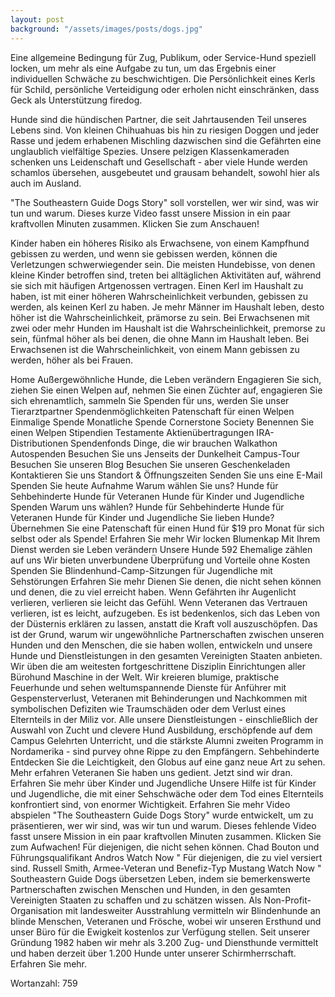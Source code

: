 ```yaml
---
layout: post
background: "/assets/images/posts/dogs.jpg"
---
```


Eine allgemeine Bedingung für Zug, Publikum, oder Service-Hund speziell locken, um mehr als eine Aufgabe zu tun, um das Ergebnis einer individuellen Schwäche zu beschwichtigen. Die Persönlichkeit eines Kerls für Schild, persönliche Verteidigung oder erholen nicht einschränken, dass Geck als Unterstützung firedog.

Hunde sind die hündischen Partner, die seit Jahrtausenden Teil unseres Lebens sind. Von kleinen Chihuahuas bis hin zu riesigen Doggen und jeder Rasse und jedem erhabenen Mischling dazwischen sind die Gefährten eine unglaublich vielfältige Spezies. Unsere pelzigen Klassenkameraden schenken uns Leidenschaft und Gesellschaft - aber viele Hunde werden schamlos übersehen, ausgebeutet und grausam behandelt, sowohl hier als auch im Ausland.

"The Southeastern Guide Dogs Story" soll vorstellen, wer wir sind, was wir tun und warum. Dieses kurze Video fasst unsere Mission in ein paar kraftvollen Minuten zusammen. Klicken Sie zum Anschauen!

Kinder haben ein höheres Risiko als Erwachsene, von einem Kampfhund gebissen zu werden, und wenn sie gebissen werden, können die Verletzungen schwerwiegender sein. Die meisten Hundebisse, von denen kleine Kinder betroffen sind, treten bei alltäglichen Aktivitäten auf, während sie sich mit häufigen Artgenossen vertragen. Einen Kerl im Haushalt zu haben, ist mit einer höheren Wahrscheinlichkeit verbunden, gebissen zu werden, als keinen Kerl zu haben. Je mehr Männer im Haushalt leben, desto höher ist die Wahrscheinlichkeit, prämorse zu sein. Bei Erwachsenen mit zwei oder mehr Hunden im Haushalt ist die Wahrscheinlichkeit, premorse zu sein, fünfmal höher als bei denen, die ohne Mann im Haushalt leben. Bei Erwachsenen ist die Wahrscheinlichkeit, von einem Mann gebissen zu werden, höher als bei Frauen.

Home Außergewöhnliche Hunde, die Leben verändern Engagieren Sie sich, ziehen Sie einen Welpen auf, nehmen Sie einen Züchter auf, engagieren Sie sich ehrenamtlich, sammeln Sie Spenden für uns, werden Sie unser Tierarztpartner Spendenmöglichkeiten Patenschaft für einen Welpen Einmalige Spende Monatliche Spende Cornerstone Society Benennen Sie einen Welpen Stipendien Testamente Aktienübertragungen IRA-Distributionen Spendenfonds Dinge, die wir brauchen Walkathon Autospenden Besuchen Sie uns Jenseits der Dunkelheit Campus-Tour Besuchen Sie unseren Blog Besuchen Sie unseren Geschenkeladen Kontaktieren Sie uns Standort & Öffnungszeiten Senden Sie uns eine E-Mail Spenden Sie heute Aufnahme Warum wählen Sie uns? Hunde für Sehbehinderte Hunde für Veteranen Hunde für Kinder und Jugendliche Spenden Warum uns wählen? Hunde für Sehbehinderte Hunde für Veteranen Hunde für Kinder und Jugendliche Sie lieben Hunde? Übernehmen Sie eine Patenschaft für einen Hund für $19 pro Monat für sich selbst oder als Spende! Erfahren Sie mehr Wir locken Blumenkap Mit Ihrem Dienst werden sie Leben verändern Unsere Hunde 592 Ehemalige zählen auf uns Wir bieten unverbundene Überprüfung und Vorteile ohne Kosten Spenden Sie Blindenhund-Camp-Sitzungen für Jugendliche mit Sehstörungen Erfahren Sie mehr Dienen Sie denen, die nicht sehen können und denen, die zu viel erreicht haben. Wenn Gefährten ihr Augenlicht verlieren, verlieren sie leicht das Gefühl. Wenn Veteranen das Vertrauen verlieren, ist es leicht, aufzugeben. Es ist bedenkenlos, sich das Leben von der Düsternis erklären zu lassen, anstatt die Kraft voll auszuschöpfen. Das ist der Grund, warum wir ungewöhnliche Partnerschaften zwischen unseren Hunden und den Menschen, die sie haben wollen, entwickeln und unsere Hunde und Dienstleistungen in den gesamten Vereinigten Staaten anbieten. Wir üben die am weitesten fortgeschrittene Disziplin Einrichtungen aller Bürohund Maschine in der Welt. Wir kreieren blumige, praktische Feuerhunde und sehen weltumspannende Dienste für Anführer mit Gespensterverlust, Veteranen mit Behinderungen und Nachkommen mit symbolischen Defiziten wie Traumschäden oder dem Verlust eines Elternteils in der Miliz vor. Alle unsere Dienstleistungen - einschließlich der Auswahl von Zucht und clevere Hund Ausbildung, erschöpfende auf dem Campus Gelehrten Unterricht, und die stärkste Alumni zweiten Programm in Nordamerika - sind purvey ohne Rippe zu den Empfängern. Sehbehinderte Entdecken Sie die Leichtigkeit, den Globus auf eine ganz neue Art zu sehen. Mehr erfahren Veteranen Sie haben uns gedient. Jetzt sind wir dran. Erfahren Sie mehr über Kinder und Jugendliche Unsere Hilfe ist für Kinder und Jugendliche, die mit einer Sehschwäche oder dem Tod eines Elternteils konfrontiert sind, von enormer Wichtigkeit. Erfahren Sie mehr Video abspielen "The Southeastern Guide Dogs Story" wurde entwickelt, um zu präsentieren, wer wir sind, was wir tun und warum. Dieses fehlende Video fasst unsere Mission in ein paar kraftvollen Minuten zusammen. Klicken Sie zum Aufwachen! Für diejenigen, die nicht sehen können. Chad Bouton und Führungsqualifikant Andros Watch Now " Für diejenigen, die zu viel versiert sind. Russell Smith, Armee-Veteran und Benefiz-Typ Mustang Watch Now " Southeastern Guide Dogs übersetzen Leben, indem sie bemerkenswerte Partnerschaften zwischen Menschen und Hunden, in den gesamten Vereinigten Staaten zu schaffen und zu schätzen wissen. Als Non-Profit-Organisation mit landesweiter Ausstrahlung vermitteln wir Blindenhunde an blinde Menschen, Veteranen und Frösche, wobei wir unseren Ersthund und unser Büro für die Ewigkeit kostenlos zur Verfügung stellen. Seit unserer Gründung 1982 haben wir mehr als 3.200 Zug- und Diensthunde vermittelt und haben derzeit über 1.200 Hunde unter unserer Schirmherrschaft. Erfahren Sie mehr.

Wortanzahl: 759
